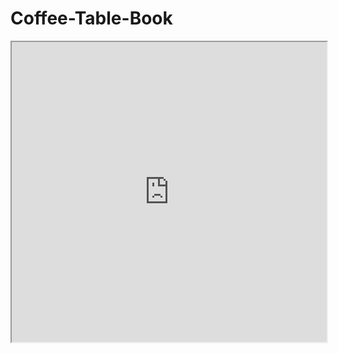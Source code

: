 # Coffee-Table-Book

<iframe src="https://drive.google.com/file/d/https://drive.google.com/file/d/1pk5HibZ3wrFIXJUO2IFm5PACHrqjHKX7/view?usp=sharing/preview" width="100%" height="480"></iframe>

